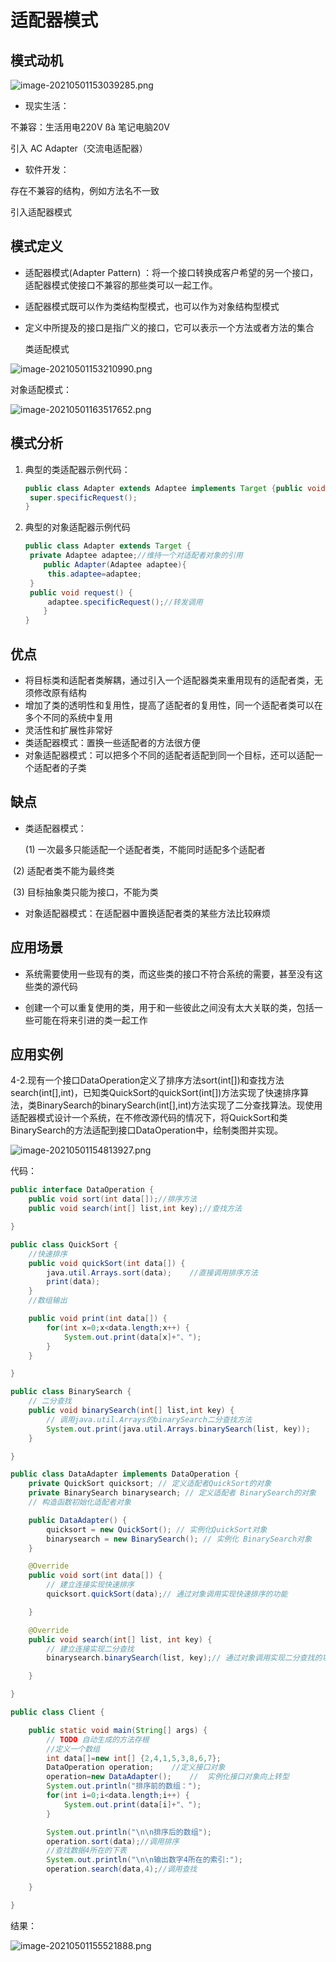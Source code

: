 # 适配器模式


<!--more-->

## 模式动机

![image-20210501153039285.png](/posts/设计模式/适配器模式/image-20210501153039285.png)

- 现实生活：

不兼容：生活用电220V ßà 笔记电脑20V

引入 AC Adapter（交流电适配器）

- 软件开发：

存在不兼容的结构，例如方法名不一致

引入适配器模式

## 模式定义

- 适配器模式(Adapter Pattern) ：将一个接口转换成客户希望的另一个接口，适配器模式使接口不兼容的那些类可以一起工作。

- 适配器模式既可以作为类结构型模式，也可以作为对象结构型模式

- 定义中所提及的接口是指广义的接口，它可以表示一个方法或者方法的集合

  类适配模式

![image-20210501153210990.png](/posts/设计模式/适配器模式/image-20210501153210990.png)

对象适配模式：

![image-20210501163517652.png](/posts/设计模式/适配器模式/image-20210501163517652.png)

## 模式分析

1. 典型的类适配器示例代码：

   ```java
   public class Adapter extends Adaptee implements Target {public void request() {
   	super.specificRequest();
   }
   ```

2. 典型的对象适配器示例代码

   ```java
   public class Adapter extends Target {
   	private Adaptee adaptee;//维持一个对适配者对象的引用
       public Adapter(Adaptee adaptee){
   		this.adaptee=adaptee;
   	}
   	public void request() {
   		adaptee.specificRequest();//转发调用
       }
   }
   ```

## 优点

- 将目标类和适配者类解耦，通过引入一个适配器类来重用现有的适配者类，无须修改原有结构
- 增加了类的透明性和复用性，提高了适配者的复用性，同一个适配者类可以在多个不同的系统中复用
- 灵活性和扩展性非常好
- 类适配器模式：置换一些适配者的方法很方便
- 对象适配器模式：可以把多个不同的适配者适配到同一个目标，还可以适配一个适配者的子类

## 缺点

- 类适配器模式：

   (1) 一次最多只能适配一个适配者类，不能同时适配多个适配者

​		(2) 适配者类不能为最终类

​		(3) 目标抽象类只能为接口，不能为类

- 对象适配器模式：在适配器中置换适配者类的某些方法比较麻烦

## 应用场景

- 系统需要使用一些现有的类，而这些类的接口不符合系统的需要，甚至没有这些类的源代码

- 创建一个可以重复使用的类，用于和一些彼此之间没有太大关联的类，包括一些可能在将来引进的类一起工作



## 应用实例

4-2.现有一个接口DataOperation定义了排序方法sort(int[])和查找方法search(int[],int)，已知类QuickSort的quickSort(int[])方法实现了快速排序算法，类BinarySearch的binarySearch(int[],int)方法实现了二分查找算法。现使用适配器模式设计一个系统，在不修改源代码的情况下，将QuickSort和类BinarySearch的方法适配到接口DataOperation中，绘制类图并实现。

![image-20210501154813927.png](/posts/设计模式/适配器模式/image-20210501154813927.png)

代码：

```java
public interface DataOperation {
    public void sort(int data[]);//排序方法
    public void search(int[] list,int key);//查找方法

}
```

```java
public class QuickSort {
    //快速排序
    public void quickSort(int data[]) {
        java.util.Arrays.sort(data);	//直接调用排序方法
        print(data);
    }
    //数组输出

    public void print(int data[]) {
        for(int x=0;x<data.length;x++) {
            System.out.print(data[x]+"、");
        }
    }

}
```

```java
public class BinarySearch {
    // 二分查找
    public void binarySearch(int[] list,int key) {
        // 调用java.util.Arrays的binarySearch二分查找方法
        System.out.print(java.util.Arrays.binarySearch(list, key));
    }

}

```

```java
public class DataAdapter implements DataOperation {
    private QuickSort quicksort; // 定义适配者QuickSort的对象
    private BinarySearch binarysearch; // 定义适配者 BinarySearch的对象
    // 构造函数初始化适配者对象

    public DataAdapter() {
        quicksort = new QuickSort(); // 实例化QuickSort对象
        binarysearch = new BinarySearch(); // 实例化 BinarySearch对象
    }

    @Override
    public void sort(int data[]) {
        // 建立连接实现快速排序
        quicksort.quickSort(data);// 通过对象调用实现快速排序的功能

    }

    @Override
    public void search(int[] list, int key) {
        // 建立连接实现二分查找
        binarysearch.binarySearch(list, key);// 通过对象调用实现二分查找的功能

    }

}
```

```java
public class Client {

    public static void main(String[] args) {
        // TODO 自动生成的方法存根
        //定义一个数组
        int data[]=new int[] {2,4,1,5,3,8,6,7};
        DataOperation operation;	//定义接口对象
        operation=new DataAdapter();	//	实例化接口对象向上转型
        System.out.println("排序前的数组：");
        for(int i=0;i<data.length;i++) {
            System.out.print(data[i]+"、");
        }

        System.out.println("\n\n排序后的数组");
        operation.sort(data);//调用排序
        //查找数据4所在的下表
        System.out.println("\n\n输出数字4所在的索引:");
        operation.search(data,4);//调用查找

    }

}
```

结果：

![image-20210501155521888.png](/posts/设计模式/适配器模式/image-20210501155521888.png)

